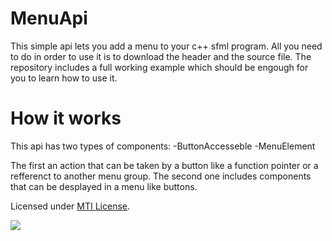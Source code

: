 # MenuApi

This simple api lets you add a menu to your c++ sfml program.
All you need to do in order to use it is to download the header and the source file.
The repository includes a full working example which should be engough for you to learn how to use it.

# How it works

This api has two types of components: 
-ButtonAccesseble
-MenuElement

The first an action that can be taken by a button like a function pointer or a refferenct
to another menu group.
The second one includes components that can be desplayed in a menu like buttons.

Licensed under [MTI License](LICENSE).

![](https://github.com/meemknight/photos/blob/master/Ma1.png)
